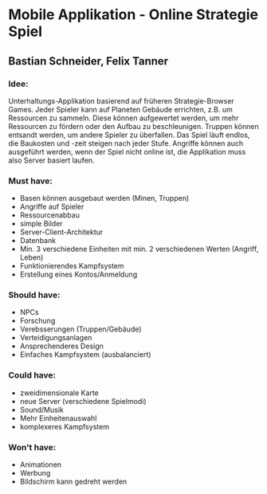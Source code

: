 # Mobile Applikation - Online Strategie Spiel
## Bastian Schneider, Felix Tanner
### Idee:
Unterhaltungs-Applikation basierend auf früheren Strategie-Browser Games. Jeder Spieler kann auf Planeten
Gebäude errichten, z.B. um Ressourcen zu sammeln. Diese können aufgewertet werden, um mehr Ressourcen zu fördern
oder den Aufbau zu beschleunigen. Truppen können entsandt werden, um andere Spieler zu überfallen.
Das Spiel läuft endlos, die Baukosten und -zeit steigen nach jeder Stufe. Angriffe können auch ausgeführt
werden, wenn der Spiel nicht online ist, die Applikation muss also Server basiert laufen.
### Must have:
- Basen können ausgebaut werden (Minen, Truppen)
- Angriffe auf Spieler
- Ressourcenabbau
- simple Bilder
- Server-Client-Architektur
- Datenbank
- Min. 3 verschiedene Einheiten mit min. 2 verschiedenen Werten (Angriff, Leben)
- Funktionierendes Kampfsystem
- Erstellung eines Kontos/Anmeldung
### Should have:
- NPCs
- Forschung
- Verebsserungen (Truppen/Gebäude)
- Verteidigungsanlagen
- Ansprechenderes Design
- Einfaches Kampfsystem (ausbalanciert)
### Could have:
- zweidimensionale Karte
- neue Server (verschiedene Spielmodi)
- Sound/Musik
- Mehr Einheitenauswahl
- komplexeres Kampfsystem
### Won't have:
- Animationen
- Werbung
- Bildschirm kann gedreht werden